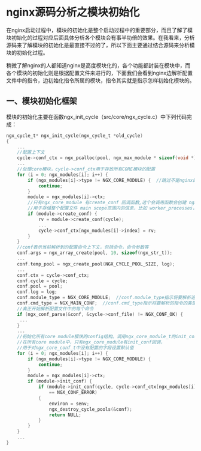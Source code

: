 # nginx源码分析之模块初始化
在nginx启动过程中，模块的初始化是整个启动过程中的重要部分，而且了解了模块初始化的过程对应后面具体分析各个模块会有事半功倍的效果。在我看来，分析源码来了解模块的初始化是最直接不过的了，所以下面主要通过结合源码来分析模块的初始化过程。

稍微了解nginx的人都知道nginx是高度模块化的，各个功能都封装在模块中，而各个模块的初始化则是根据配置文件来进行的，下面我们会看到nginx边解析配置文件中的指令，边初始化指令所属的模块，指令其实就是指示怎样初始化模块的。

## 一、模块初始化框架
模块的初始化主要在函数ngx_init_cycle（src/core/ngx_cycle.c）中下列代码完成：
```C
ngx_cycle_t* ngx_init_cycle(ngx_cycle_t *old_cycle)
{
    ...
    //配置上下文
    cycle->conf_ctx = ngx_pcalloc(pool, ngx_max_module * sizeof(void *));
    ...
    //处理core模块，cycle->conf_ctx用于存放所有CORE模块的配置
    for (i = 0; ngx_modules[i]; i++) {
        if (ngx_modules[i]->type != NGX_CORE_MODULE) {  //跳过不是nginx的内核模块
            continue;
        }
        module = ngx_modules[i]->ctx;
        //只有ngx_core_module 有create_conf 回调函数,这个会调用函数会创建 ngx_core_conf_t结构，
        //用于存储整个配置文件 main scope范围内的信息，比如 worker_processes，worker_cpu_affinity等
        if (module->create_conf) {
            rv = module->create_conf(cycle);
            ...
            cycle->conf_ctx[ngx_modules[i]->index] = rv;
        }
    }
    //conf表示当前解析到的配置命令上下文，包括命令，命令参数等
    conf.args = ngx_array_create(pool, 10, sizeof(ngx_str_t));
    ...
    conf.temp_pool = ngx_create_pool(NGX_CYCLE_POOL_SIZE, log);
    ...
    conf.ctx = cycle->conf_ctx;
    conf.cycle = cycle;
    conf.pool = pool;
    conf.log = log;
    conf.module_type = NGX_CORE_MODULE;  //conf.module_type指示将要解析这个类型模块的指令
    conf.cmd_type = NGX_MAIN_CONF;  //conf.cmd_type指示将要解析的指令的类型
    //真正开始解析配置文件中的每个命令
    if (ngx_conf_parse(&conf, &cycle->conf_file) != NGX_CONF_OK) {
     ...
    }
    ...
    //初始化所有core module模块的config结构。调用ngx_core_module_t的init_conf,
    //在所有core module中，只有ngx_core_module有init_conf回调，
    //用于对ngx_core_conf_t中没有配置的字段设置默认值
    for (i = 0; ngx_modules[i]; i++) {
        if (ngx_modules[i]->type != NGX_CORE_MODULE) {
            continue;
        }
        module = ngx_modules[i]->ctx;
        if (module->init_conf) {
            if (module->init_conf(cycle, cycle->conf_ctx[ngx_modules[i]->index])
                == NGX_CONF_ERROR)
            {
                environ = senv;
                ngx_destroy_cycle_pools(&conf);
                return NULL;
            }
        }
    }
    ...
}
```
